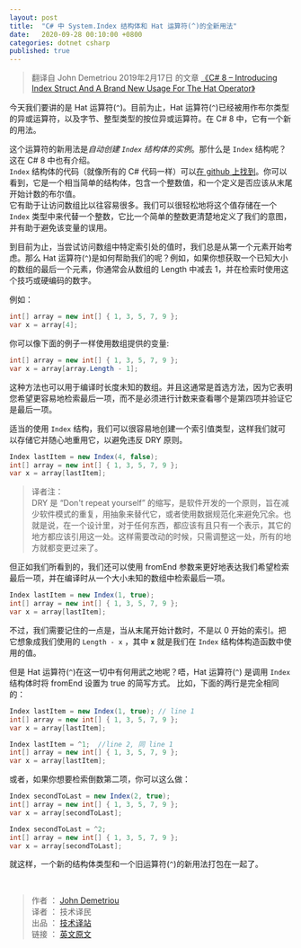 ```yaml
---
layout: post
title:  "C# 中 System.Index 结构体和 Hat 运算符(^)的全新用法"
date:   2020-09-28 00:10:00 +0800
categories: dotnet csharp
published: true
---
```


> 翻译自 John Demetriou 2019年2月17日 的文章 [《C# 8 – Introducing Index Struct And A Brand New Usage For The Hat Operator》](http://www.devsanon.com/c/c-8-introducing-index-struct-and-a-brand-new-usage-for-the-hat-operator/)

今天我们要讲的是 Hat 运算符(`^`)。目前为止，Hat 运算符(`^`)已经被用作布尔类型的异或运算符，以及字节、整型类型的按位异或运算符。在 C# 8 中，它有一个新的用法。

这个运算符的新用法是*自动创建 `Index` 结构体的实例*。那什么是 `Index` 结构呢？这在 C# 8 中也有介绍。  
`Index` 结构体的代码（就像所有的 C# 代码一样）可以[在 github 上找到](https://github.com/dotnet/coreclr/blob/88eb93abba27e97d5997ad2d6c04b54aeaff5e8f/src/System.Private.CoreLib/shared/System/Index.cs)。你可以看到，它是一个相当简单的结构体，包含一个整数值，和一个定义是否应该从末尾开始计数的布尔值。  
它有助于让访问数组比以往容易很多。我们可以很轻松地将这个值存储在一个 `Index` 类型中来代替一个整数，它比一个简单的整数更清楚地定义了我们的意图，并有助于避免该变量的误用。

到目前为止，当尝试访问数组中特定索引处的值时，我们总是从第一个元素开始考虑。那么 Hat 运算符(`^`)是如何帮助我们的呢？例如，如果你想获取一个已知大小的数组的最后一个元素，你通常会从数组的 Length 中减去 1，并在检索时使用这个技巧或硬编码的数字。

例如：

```csharp
int[] array = new int[] { 1, 3, 5, 7, 9 };
var x = array[4];
```

你可以像下面的例子一样使用数组提供的变量:

```csharp
int[] array = new int[] { 1, 3, 5, 7, 9 };
var x = array[array.Length - 1];
```

这种方法也可以用于编译时长度未知的数组。并且这通常是首选方法，因为它表明您希望更容易地检索最后一项，而不是必须进行计数来查看哪个是第四项并验证它是最后一项。

适当的使用 `Index` 结构，我们可以很容易地创建一个索引值类型，这样我们就可以存储它并随心地重用它，以避免违反 DRY 原则。

```csharp
Index lastItem = new Index(4, false);
int[] array = new int[] { 1, 3, 5, 7, 9 };
var x = array[lastItem];
```

> 译者注：  
> DRY 是 “Don't repeat yourself” 的缩写，是软件开发的一个原则，旨在减少软件模式的重复，用抽象来替代它，或者使用数据规范化来避免冗余。也就是说，在一个设计里，对于任何东西，都应该有且只有一个表示，其它的地方都应该引用这一处。这样需要改动的时候，只需调整这一处，所有的地方就都变更过来了。

但正如我们所看到的，我们还可以使用 fromEnd 参数来更好地表达我们希望检索最后一项，并在编译时从一个大小未知的数组中检索最后一项。

```csharp
Index lastItem = new Index(1, true);
int[] array = new int[] { 1, 3, 5, 7, 9 };
var x = array[lastItem];
```

不过，我们需要记住的一点是，当从末尾开始计数时，不是以 0 开始的索引。把它想象成我们使用的 `Length - x` ，其中 **`x`** 就是我们在 `Index` 结构体构造函数中使用的值。

但是 Hat 运算符(`^`)在这一切中有何用武之地呢？唔，Hat 运算符(`^`) 是调用 `Index` 结构体时将 fromEnd 设置为 true 的简写方式。
比如，下面的两行是完全相同的：

```csharp
Index lastItem = new Index(1, true); // line 1
int[] array = new int[] { 1, 3, 5, 7, 9 };
var x = array[lastItem];

Index lastItem = ^1;  //line 2, 同 line 1
int[] array = new int[] { 1, 3, 5, 7, 9 };
var x = array[lastItem];
```

或者，如果你想要检索倒数第二项，你可以这么做：

```csharp
Index secondToLast = new Index(2, true);
int[] array = new int[] { 1, 3, 5, 7, 9 };
var x = array[secondToLast];

Index secondToLast = ^2;
int[] array = new int[] { 1, 3, 5, 7, 9 };
var x = array[secondToLast];
```

就这样，一个新的结构体类型和一个旧运算符(`^`)的新用法打包在一起了。

<br />

> 作者 ： [John Demetriou](https://www.devsanon.com/whoami/)   
> 译者 ： 技术译民   
> 出品 ： [技术译站](https://ittranslator.cn/)   
> 链接 ： [英文原文](http://www.devsanon.com/c/c-8-introducing-index-struct-and-a-brand-new-usage-for-the-hat-operator/)


